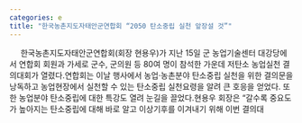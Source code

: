 ```yaml
---
categories: e
title: "한국농촌지도자태안군연합회 “2050 탄소중립 실천 앞장설 것”"
---
```

&nbsp;&nbsp;&nbsp;&nbsp; 한국농촌지도자태안군연합회(회장 현용우)가 지난 15일 군 농업기술센터 대강당에서 연합회 회원과 가세로 군수, 군의원 등 80여 명이 참석한 가운데 저탄소 농업실천 결의대회가 열렸다.연합회는 이날 행사에서 농업·농촌분야 탄소중립 실천을 위한 결의문을 낭독하고 농업현장에서 실천할 수 있는 탄소중립 실천요령을 알려 큰 호응을 얻었다. 또한 농업분야 탄소중립에 대한 특강도 열려 눈길을 끌었다.현용우 회장은 “갈수록 중요도가 높아지는 탄소중립에 대해 바로 알고 이상기후를 이겨내기 위해 이번 결의대